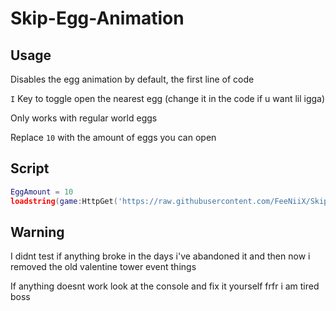 # Skip-Egg-Animation
## Usage

Disables the egg animation by default, the first line of code

`I` Key to toggle open the nearest egg (change it in the code if u want lil igga)

Only works with regular world eggs

Replace `10` with the amount of eggs you can open

## Script

```Lua
EggAmount = 10
loadstring(game:HttpGet('https://raw.githubusercontent.com/FeeNiiX/Skip-Egg-Animation/refs/heads/main/ps99.lua'))()
```

## Warning

I didnt test if anything broke in the days i've abandoned it and then now i removed the old valentine tower event things

If anything doesnt work look at the console and fix it yourself frfr i am tired boss
